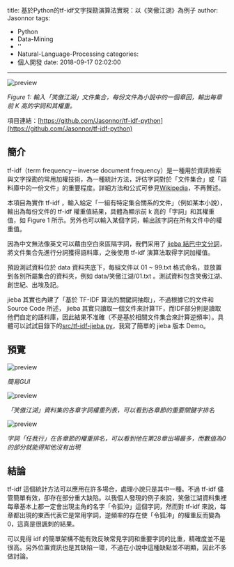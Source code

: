 title: 基於Python的tf-idf文字探勘演算法實現：以《笑傲江湖》為例子
author: Jasonnor
tags:
  - Python
  - Data-Mining
  - ''
  - Natural-Language-Processing
categories:
  - 個人開發
date: 2018-09-17 02:02:00
---

![preview](https://raw.githubusercontent.com/Jasonnor/tf-idf-python/master/demo/result01.png)

*Figure 1: 輸入「笑傲江湖」文件集合，每份文件為小說中的一個章回，輸出每章前 K 高的字詞和其權重。*

項目連結：[https://github.com/Jasonnor/tf-idf-python](https://github.com/Jasonnor/tf-idf-python)

## 簡介

tf-idf（term frequency－inverse document frequency）是一種用於資訊檢索與文字探勘的常用加權技術，為一種統計方法，評估字詞對於「文件集合」或「語料庫中的一份文件」的重要程度。詳細方法和公式可參見[Wikipedia](https://zh.wikipedia.org/wiki/Tf-idf)，不再贅述。

本項目為實作 tf-idf ，輸入給定「一組有特定集合關系的文件」（例如某本小說），輸出為每份文件的 tf-idf 權重值結果，具體為顯示前 k 高的「字詞」和其權重值，如 Figure 1 所示。另外也可以輸入某個字詞，輸出該字詞在所有文件中的權重值。

因為中文無法像英文可以藉由空白來區隔字詞，我們采用了 [jieba 結巴中文分詞](https://github.com/fxsjy/jieba)，將文件集合先進行分詞獲得語料庫，之後使用 tf-idf 演算法取得字詞加權值。

預設測試資料位於 data 資料夾底下，每組文件以 01 ~ 99.txt 格式命名，並放置到各別所屬集合的資料夾，例如 data/笑傲江湖/01.txt 。測試資料包含笑傲江湖、創世紀、出埃及記。

jieba 其實也內建了「基於 TF-IDF 算法的關鍵詞抽取」，不過根據它的文件和 Source Code 所述， jieba 其實只讀取一個文件來計算TF，而IDF部分則是讀取他們自定的語料庫，因此結果不准確（不是基於相關文件集合來計算逆頻率）。具體可以試試目錄下的[src/tf-idf-jieba.py](https://github.com/Jasonnor/tf-idf-python/blob/master/src/tf-idf-jieba.py)，我寫了簡單的 jieba 版本 Demo。

## 預覽

![preview](https://raw.githubusercontent.com/Jasonnor/tf-idf-python/master/demo/gui01.png)

*簡易GUI*

![preview](https://raw.githubusercontent.com/Jasonnor/tf-idf-python/master/demo/result02.png)

*「笑傲江湖」資料集的各章字詞權重列表，可以看到各章節的重要關鍵字排名*

![preview](https://raw.githubusercontent.com/Jasonnor/tf-idf-python/master/demo/result03.png)

*字詞「任我行」在各章節的權重排名，可以看到他在第28章出場最多，而數值為0的部分就能得知他沒有出現*

## 結論

 tf-idf 這個統計方法可以應用在許多場合，處理小說只是其中一種。不過 tf-idf 儘管簡單有效，卻存在部分重大缺陷。以我個人發現的例子來說，笑傲江湖資料集裡每章基本上都一定會出現主角的名字「令狐沖」這個字詞，然而對 tf-idf 來說，每章都出現的東西代表它是常用字詞，逆頻率的存在使「令狐沖」的權重反而變為 0，這真是很諷刺的結果。

可以見得 idf 的簡單架構不能有效反映常見字詞和重要字詞的比重，精確度並不是很高。另外位置資訊也是其缺陷一環，不過在小說中這種缺點並不明顯，因此不多做討論。
